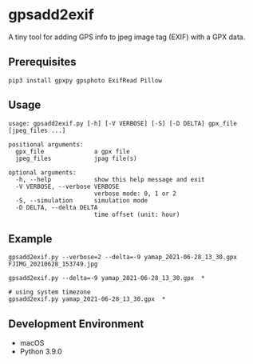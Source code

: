 # gpsadd2exif
A tiny tool for adding GPS info to jpeg image tag (EXIF) with a GPX data.

## Prerequisites
```
pip3 install gpxpy gpsphoto ExifRead Pillow
```
## Usage
```
usage: gpsadd2exif.py [-h] [-V VERBOSE] [-S] [-D DELTA] gpx_file [jpeg_files ...]

positional arguments:
  gpx_file              a gpx file
  jpeg_files            jpag file(s)

optional arguments:
  -h, --help            show this help message and exit
  -V VERBOSE, --verbose VERBOSE
                        verbose mode: 0, 1 or 2
  -S, --simulation      simulation mode
  -D DELTA, --delta DELTA
                        time offset (unit: hour)
```

## Example
```
gpsadd2exif.py --verbose=2 --delta=-9 yamap_2021-06-28_13_30.gpx  FJIMG_20210628_153749.jpg

gpsadd2exif.py --delta=-9 yamap_2021-06-28_13_30.gpx  *

# using system timezone
gpsadd2exif.py yamap_2021-06-28_13_30.gpx  *
```

## Development Environment
* macOS
* Python 3.9.0
